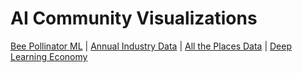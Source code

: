 # AI Community Visualizations

[Bee Pollinator ML](bees/) | [Annual Industry Data](../timelines/training/naics/) | [All the Places Data](/places/) | [Deep Learning Economy](economy)